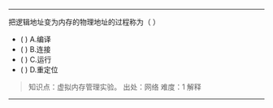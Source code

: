---
把逻辑地址变为内存的物理地址的过程称为（ ）
- ( ) A.编译 
- ( ) B.连接 
- ( ) C.运行 
- ( ) D.重定位

> 知识点：虚拟内存管理实验。
> 出处：网络
> 难度：1
> 解释

---